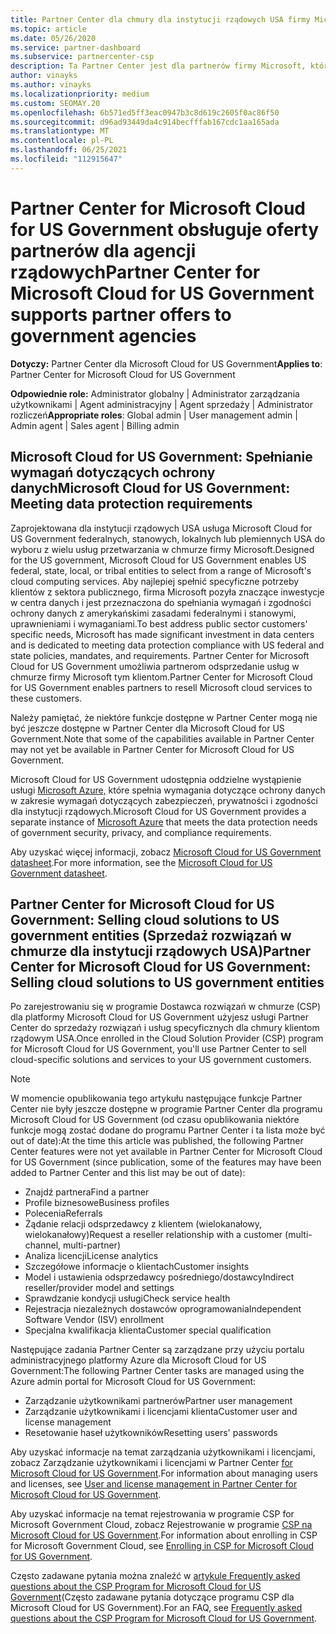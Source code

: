 ```yaml
---
title: Partner Center dla chmury dla instytucji rządowych USA firmy Microsoft
ms.topic: article
ms.date: 05/26/2020
ms.service: partner-dashboard
ms.subservice: partnercenter-csp
description: Ta Partner Center jest dla partnerów firmy Microsoft, którzy oferują rozwiązania firmy Microsoft w chmurze klientom pracującym z agencjami rządowymi w Stany Zjednoczone.
author: vinayks
ms.author: vinayks
ms.localizationpriority: medium
ms.custom: SEOMAY.20
ms.openlocfilehash: 6b571ed5ff3eac0947b3c8d619c2605f0ac86f50
ms.sourcegitcommit: d96ad93449da4c914becfffab167cdc1aa165ada
ms.translationtype: MT
ms.contentlocale: pl-PL
ms.lasthandoff: 06/25/2021
ms.locfileid: "112915647"
---
```

# <a name="partner-center-for-microsoft-cloud-for-us-government-supports-partner-offers-to-government-agencies"></a><span data-ttu-id="745d9-103">Partner Center for Microsoft Cloud for US Government obsługuje oferty partnerów dla agencji rządowych</span><span class="sxs-lookup"><span data-stu-id="745d9-103">Partner Center for Microsoft Cloud for US Government supports partner offers to government agencies</span></span>

<span data-ttu-id="745d9-104">**Dotyczy:** Partner Center dla Microsoft Cloud for US Government</span><span class="sxs-lookup"><span data-stu-id="745d9-104">**Applies to**: Partner Center for Microsoft Cloud for US Government</span></span>

<span data-ttu-id="745d9-105">**Odpowiednie role:** Administrator globalny | Administrator zarządzania użytkownikami | Agent administracyjny | Agent sprzedaży | Administrator rozliczeń</span><span class="sxs-lookup"><span data-stu-id="745d9-105">**Appropriate roles**: Global admin | User management admin | Admin agent | Sales agent | Billing admin</span></span>

## <a name="microsoft-cloud-for-us-government-meeting-data-protection-requirements"></a><span data-ttu-id="745d9-106">Microsoft Cloud for US Government: Spełnianie wymagań dotyczących ochrony danych</span><span class="sxs-lookup"><span data-stu-id="745d9-106">Microsoft Cloud for US Government: Meeting data protection requirements</span></span>

<span data-ttu-id="745d9-107">Zaprojektowana dla instytucji rządowych USA usługa Microsoft Cloud for US Government federalnych, stanowych, lokalnych lub plemiennych USA do wyboru z wielu usług przetwarzania w chmurze firmy Microsoft.</span><span class="sxs-lookup"><span data-stu-id="745d9-107">Designed for the US government, Microsoft Cloud for US Government enables US federal, state, local, or tribal entities to select from a range of Microsoft's cloud computing services.</span></span> <span data-ttu-id="745d9-108">Aby najlepiej spełnić specyficzne potrzeby klientów z sektora publicznego, firma Microsoft pozyła znaczące inwestycje w centra danych i jest przeznaczona do spełniania wymagań i zgodności ochrony danych z amerykańskimi zasadami federalnymi i stanowymi, uprawnieniami i wymaganiami.</span><span class="sxs-lookup"><span data-stu-id="745d9-108">To best address public sector customers' specific needs, Microsoft has made significant investment in data centers and is dedicated to meeting data protection compliance with US federal and state policies, mandates, and requirements.</span></span> <span data-ttu-id="745d9-109">Partner Center for Microsoft Cloud for US Government umożliwia partnerom odsprzedanie usług w chmurze firmy Microsoft tym klientom.</span><span class="sxs-lookup"><span data-stu-id="745d9-109">Partner Center for Microsoft Cloud for US Government enables partners to resell Microsoft cloud services to these customers.</span></span>

<span data-ttu-id="745d9-110">Należy pamiętać, że niektóre funkcje dostępne w Partner Center mogą nie być jeszcze dostępne w Partner Center dla Microsoft Cloud for US Government.</span><span class="sxs-lookup"><span data-stu-id="745d9-110">Note that some of the capabilities available in Partner Center may not yet be available in Partner Center for Microsoft Cloud for US Government.</span></span>

<span data-ttu-id="745d9-111">Microsoft Cloud for US Government udostępnia oddzielne wystąpienie usługi [Microsoft Azure,](https://azure.microsoft.com/overview/clouds/government/) które spełnia wymagania dotyczące ochrony danych w zakresie wymagań dotyczących zabezpieczeń, prywatności i zgodności dla instytucji rządowych.</span><span class="sxs-lookup"><span data-stu-id="745d9-111">Microsoft Cloud for US Government provides a separate instance of [Microsoft Azure](https://azure.microsoft.com/overview/clouds/government/) that meets the data protection needs of government security, privacy, and compliance requirements.</span></span> 

<span data-ttu-id="745d9-112">Aby uzyskać więcej informacji, zobacz [Microsoft Cloud for US Government datasheet](https://download.microsoft.com/download/C/9/C/C9CA3002-DFC4-4ADA-841F-DF42AEC042FB/Microsoft_Azure_Government_Datasheet_EN_US.PDF).</span><span class="sxs-lookup"><span data-stu-id="745d9-112">For more information, see the [Microsoft Cloud for US Government datasheet](https://download.microsoft.com/download/C/9/C/C9CA3002-DFC4-4ADA-841F-DF42AEC042FB/Microsoft_Azure_Government_Datasheet_EN_US.PDF).</span></span>

## <a name="partner-center-for-microsoft-cloud-for-us-government-selling-cloud-solutions-to-us-government-entities"></a><span data-ttu-id="745d9-113">Partner Center for Microsoft Cloud for US Government: Selling cloud solutions to US government entities (Sprzedaż rozwiązań w chmurze dla instytucji rządowych USA)</span><span class="sxs-lookup"><span data-stu-id="745d9-113">Partner Center for Microsoft Cloud for US Government: Selling cloud solutions to US government entities</span></span>

<span data-ttu-id="745d9-114">Po zarejestrowaniu się w programie Dostawca rozwiązań w chmurze (CSP) dla platformy Microsoft Cloud for US Government użyjesz usługi Partner Center do sprzedaży rozwiązań i usług specyficznych dla chmury klientom rządowym USA.</span><span class="sxs-lookup"><span data-stu-id="745d9-114">Once enrolled in the Cloud Solution Provider (CSP) program for Microsoft Cloud for US Government, you'll use Partner Center to sell cloud-specific solutions and services to your US government customers.</span></span> 

> [!NOTE]  
> <span data-ttu-id="745d9-115">W momencie opublikowania tego artykułu następujące funkcje Partner Center nie były jeszcze dostępne w programie Partner Center dla programu Microsoft Cloud for US Government (od czasu opublikowania niektóre funkcje mogą zostać dodane do programu Partner Center i ta lista może być out of date):</span><span class="sxs-lookup"><span data-stu-id="745d9-115">At the time this article was published, the following Partner Center features were not yet available in Partner Center for Microsoft Cloud for US Government (since publication, some of the features may have been added to Partner Center and this list may be out of date):</span></span>

- <span data-ttu-id="745d9-116">Znajdź partnera</span><span class="sxs-lookup"><span data-stu-id="745d9-116">Find a partner</span></span>
- <span data-ttu-id="745d9-117">Profile biznesowe</span><span class="sxs-lookup"><span data-stu-id="745d9-117">Business profiles</span></span>
- <span data-ttu-id="745d9-118">Polecenia</span><span class="sxs-lookup"><span data-stu-id="745d9-118">Referrals</span></span>
- <span data-ttu-id="745d9-119">Żądanie relacji odsprzedawcy z klientem (wielokanałowy, wielokanałowy)</span><span class="sxs-lookup"><span data-stu-id="745d9-119">Request a reseller relationship with a customer (multi-channel, multi-partner)</span></span>
- <span data-ttu-id="745d9-120">Analiza licencji</span><span class="sxs-lookup"><span data-stu-id="745d9-120">License analytics</span></span>
- <span data-ttu-id="745d9-121">Szczegółowe informacje o klientach</span><span class="sxs-lookup"><span data-stu-id="745d9-121">Customer insights</span></span>
- <span data-ttu-id="745d9-122">Model i ustawienia odsprzedawcy pośredniego/dostawcy</span><span class="sxs-lookup"><span data-stu-id="745d9-122">Indirect reseller/provider model and settings</span></span>
- <span data-ttu-id="745d9-123">Sprawdzanie kondycji usługi</span><span class="sxs-lookup"><span data-stu-id="745d9-123">Check service health</span></span>
- <span data-ttu-id="745d9-124">Rejestracja niezależnych dostawców oprogramowania</span><span class="sxs-lookup"><span data-stu-id="745d9-124">Independent Software Vendor (ISV) enrollment</span></span>
- <span data-ttu-id="745d9-125">Specjalna kwalifikacja klienta</span><span class="sxs-lookup"><span data-stu-id="745d9-125">Customer special qualification</span></span>

<span data-ttu-id="745d9-126">Następujące zadania Partner Center są zarządzane przy użyciu portalu administracyjnego platformy Azure dla Microsoft Cloud for US Government:</span><span class="sxs-lookup"><span data-stu-id="745d9-126">The following Partner Center tasks are managed using the Azure admin portal for Microsoft Cloud for US Government:</span></span> 

- <span data-ttu-id="745d9-127">Zarządzanie użytkownikami partnerów</span><span class="sxs-lookup"><span data-stu-id="745d9-127">Partner user management</span></span>
- <span data-ttu-id="745d9-128">Zarządzanie użytkownikami i licencjami klienta</span><span class="sxs-lookup"><span data-stu-id="745d9-128">Customer user and license management</span></span>
- <span data-ttu-id="745d9-129">Resetowanie haseł użytkowników</span><span class="sxs-lookup"><span data-stu-id="745d9-129">Resetting users' passwords</span></span>

<span data-ttu-id="745d9-130">Aby uzyskać informacje na temat zarządzania użytkownikami i licencjami, zobacz Zarządzanie użytkownikami i licencjami w Partner Center [for Microsoft Cloud for US Government](user-management-in-partner-center-for-microsoft-us-govt-cloud.md).</span><span class="sxs-lookup"><span data-stu-id="745d9-130">For information about managing users and licenses, see [User and license management in Partner Center for Microsoft Cloud for US Government](user-management-in-partner-center-for-microsoft-us-govt-cloud.md).</span></span>

<span data-ttu-id="745d9-131">Aby uzyskać informacje na temat rejestrowania w programie CSP for Microsoft Government Cloud, zobacz Rejestrowanie w programie [CSP na Microsoft Cloud for US Government](enroll-in-csp-for-microsoft-us-govt-cloud.md).</span><span class="sxs-lookup"><span data-stu-id="745d9-131">For information about enrolling in CSP for Microsoft Government Cloud, see [Enrolling in CSP for Microsoft Cloud for US Government](enroll-in-csp-for-microsoft-us-govt-cloud.md).</span></span>

<span data-ttu-id="745d9-132">Często zadawane pytania można znaleźć w [artykule Frequently asked questions about the CSP Program for Microsoft Cloud for US Government](faq-for-us-govt-cloud.yml)(Często zadawane pytania dotyczące programu CSP dla Microsoft Cloud for US Government).</span><span class="sxs-lookup"><span data-stu-id="745d9-132">For an FAQ, see [Frequently asked questions about the CSP Program for Microsoft Cloud for US Government](faq-for-us-govt-cloud.yml).</span></span>
